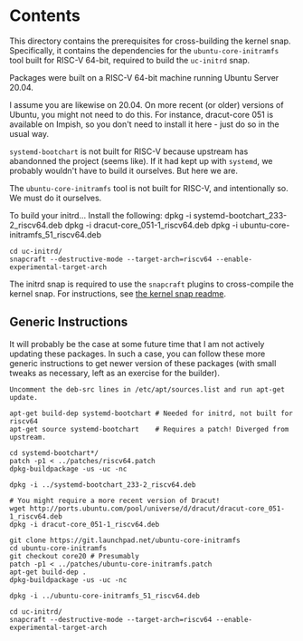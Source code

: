 # Contents

This directory contains the prerequisites for cross-building the kernel snap.
Specifically, it contains the dependencies for the `ubuntu-core-initramfs` tool
built for RISC-V 64-bit, required to build the `uc-initrd` snap.

Packages were built on a RISC-V 64-bit machine running Ubuntu Server 20.04.

I assume you are likewise on 20.04. On more recent (or older) versions of
Ubuntu, you might not need to do this. For instance, dracut-core 051 is
available on Impish, so you don't need to install it here - just do so in the
usual way.

`systemd-bootchart` is not built for RISC-V because upstream has abandonned the
project (seems like). If it had kept up with `systemd`, we probably wouldn't
have to build it ourselves. But here we are.

The `ubuntu-core-initramfs` tool is not built for RISC-V, and intentionally so.
We must do it ourselves.

To build your initrd...
Install the following:
dpkg -i systemd-bootchart_233-2_riscv64.deb
dpkg -i dracut-core_051-1_riscv64.deb
dpkg -i ubuntu-core-initramfs_51_riscv64.deb

```
cd uc-initrd/
snapcraft --destructive-mode --target-arch=riscv64 --enable-experimental-target-arch
```

The initrd snap is required to use the `snapcraft` plugins to cross-compile the
kernel snap. For instructions, see [the kernel snap readme](../kernel/README.md).


## Generic Instructions
It will probably be the case at some future time that I am not actively updating
these packages. In such a case, you can follow these more generic instructions
to get newer version of these packages (with small tweaks as necessary, left as
an exercise for the builder).

```
Uncomment the deb-src lines in /etc/apt/sources.list and run apt-get update.

apt-get build-dep systemd-bootchart # Needed for initrd, not built for riscv64
apt-get source systemd-bootchart    # Requires a patch! Diverged from upstream.

cd systemd-bootchart*/
patch -p1 < ../patches/riscv64.patch
dpkg-buildpackage -us -uc -nc

dpkg -i ../systemd-bootchart_233-2_riscv64.deb

# You might require a more recent version of Dracut! 
wget http://ports.ubuntu.com/pool/universe/d/dracut/dracut-core_051-1_riscv64.deb
dpkg -i dracut-core_051-1_riscv64.deb

git clone https://git.launchpad.net/ubuntu-core-initramfs
cd ubuntu-core-initramfs
git checkout core20 # Presumably
patch -p1 < ../patches/ubuntu-core-initramfs.patch
apt-get build-dep .
dpkg-buildpackage -us -uc -nc

dpkg -i ../ubuntu-core-initramfs_51_riscv64.deb

cd uc-initrd/
snapcraft --destructive-mode --target-arch=riscv64 --enable-experimental-target-arch
```
